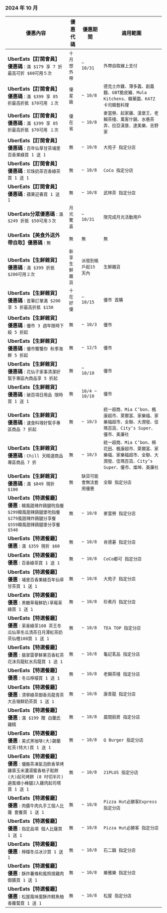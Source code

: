 
###  2024 年 10 月
| 優惠內容 | 優惠代碼 | 優惠期間 | 適用範圍 |
| --- | --- | --- | --- |
|**UberEats【訂閱會員】優惠碼** : ```滿 $179 享 7 折最高可折 $60可用５次```|```十月想外帶```|```~ 10/31```|```外帶自取線上支付```|
|**UberEats【訂閱會員】優惠碼** : ```滿 $399 享 85 折最高折抵 $70可用 １次```|```優星級```|```~ 10/8```|```德克士炸雞、薄多義、創義麵、GBT脆皮豬、Mula Kitchens、韓華園、KATZ 卡司韓藝料理```|
|**UberEats【訂閱會員】優惠碼** : ```滿 $399 享 85 折最高折抵 $70可用 １次```|```優在省```|```~ 10/8```|```麥當勞、起家雞、漢堡王、老賴茶棧、萬客什鍋、水巷茶弄、拉亞漢堡、達美樂、吉野家```|
|**UberEats【訂閱會員】優惠碼** : ```百年仙草甘茶埔里百香果綠買 1 送 1```|```無```|```~ 10/8```|```大苑子 指定分店```|
|**UberEats【訂閱會員】優惠碼** : ```珍珠奶茶百香綠茶買 1 送 1```|```無```|```~ 10/8```|```CoCo 指定分店```|
|**UberEats【訂閱會員】優惠碼** : ```蘋果迎春買 1 送 1```|```無```|```~ 10/8```|```武林茶 指定分店```|
|**UberEats分眾優惠碼** : ```滿 $249 折抵 $50可用３次```|```月光驚喜```|```~ 10/31```|```限完成月光活動用戶```|
|**UberEats【美食外送外帶自取】優惠碼** : ```無```|```無```|```無```|```無```|
|**UberEats【生鮮雜貨】優惠碼** : ```滿 $399 折抵 $200可用２次```|```新享生鮮雜貨```|```派發到帳戶起15天內```|```生鮮雜貨```|
|**UberEats【生鮮雜貨】優惠碼** : ```首筆訂單滿 $200 享 5 折最高折抵 $150```|```十在好優```|```~ 10/15```|```優市 首購```|
|**UberEats【生鮮雜貨】優惠碼** : ```優市 3 週年限時下殺 5 折起```|```無```|```~ 10/3```|```優市```|
|**UberEats【生鮮雜貨】優惠碼** : ```優市蟹蟹你 秋季海鮮 5 折起```|```無```|```~ 12/5```|```優市```|
|**UberEats【生鮮雜貨】優惠碼** : ```花仙子家事清潔好幫手專區內商品享 5 折起```|```無```|```~ 10/10```|```優市```|
|**UberEats【生鮮雜貨】優惠碼** : ```破百項日用品 限時買 1 送 1```|```無```|```10/4 ~ 10/10```|```優市```|
|**UberEats【生鮮雜貨】優惠碼** : ```速食料理好幫手專區商品 7 折起```|```無```|```~ 10/3```|```統一超商、Mia C’bon、楓康超市、萊爾富、家樂福、家樂福超市、全聯、大潤發、佳瑪百貨、City’s Super、優市、美廉社```|
|**UberEats【生鮮雜貨】優惠碼** : ```Chill 天精選商品專區商品 7 折```|```無```|```~ 10/3```|```統一超商、Mia C’bon、棉花田、楓康超市、萊爾富、家樂福、家樂福超市、全聯、大潤發、佳瑪百貨、City’s Super、優市、燦坤、美廉社```|
|**UberEats【生鮮雜貨】優惠碼** : ```滿 $849 現折 $100```|```無```|```缺貨可能會無法套用優惠```|```全聯 指定分店```|
|**UberEats【特選餐廳】優惠** : ```韓風甜辣炸鷄腿吮指餐 $299韓風甜辣鷄腿堡吮指餐 $279風甜辣炸鷄腿分享餐 $559韓風甜辣鷄腿堡分享餐 $540```|```無```|```~ 10/8```|```麥當勞 指定分店```|
|**UberEats【特選餐廳】優惠** : ```滿 $359 現折 $60```|```無```|```~ 10/8```|```肯德碁 指定分店```|
|**UberEats【特選餐廳】優惠** : ```百香綠茶買 1 送 1```|```無```|```~ 10/8```|```CoCo都可 指定分店```|
|**UberEats【特選餐廳】優惠** : ```埔里百香果綠百年仙草甘茶買 1 送 1```|```無```|```~ 10/8```|```大苑子 指定分店```|
|**UberEats【特選餐廳】優惠** : ```黑糖草莓鮮奶)草莓茉綠買 1 送 1```|```無```|```~ 10/8```|```珍煮丹 指定分店```|
|**UberEats【特選餐廳】優惠** : ```茉香綠茶108 茶王冬瓜仙草冬瓜清茶日月潭紅茶奶茶仙楂108買 1 送 1```|```無```|```~ 10/8```|```TEA TOP 指定分店```|
|**UberEats【特選餐廳】優惠** : ```翡翠雷夢鮮果百香紅茶花沫烏龍紅水烏龍買 1 送 1```|```無```|```~ 10/8```|```龜記茗品 指定分店```|
|**UberEats【特選餐廳】優惠** : ```冬瓜檸檬買 1 送 1```|```無```|```~ 10/8```|```老賴茶棧 指定分店```|
|**UberEats【特選餐廳】優惠** : ```清寧綠茶御香烏龍青茶大吉嶺鮮奶茶買 1 送 1```|```無```|```~ 10/8```|```康青龍 指定分店```|
|**UberEats【特選餐廳】優惠** : ```滿 $199 贈 白蘭氏雞精```|```無```|```~ 10/8```|```晨間廚房 指定分店```|
|**UberEats【特選餐廳】優惠** : ```美式黑咖啡(大)錫蘭紅茶(特大)買 1 送 1```|```無```|```~ 10/8```|```Q Burger 指定分店```|
|**UberEats【特選餐廳】優惠** : ```優酪茶凍氣泡飲香草烤雞蓉玉米濃湯蜜香格子鬆餅(大)起司烤餅 (8 吋切半片)避風塘小棒腿2入雞肉起司塔買 1 送 1```|```無```|```~ 10/8```|```21PLUS 指定分店```|
|**UberEats【特選餐廳】優惠** : ```肉醬牛肉丸手工個人比薩 套餐買 1 送 1```|```無```|```~ 10/8```|```Pizza Hut必勝客Express 指定分店```|
|**UberEats【特選餐廳】優惠** : ```指定品項 個人比薩買 1 送 1```|```無```|```~ 10/8```|```Pizza Hut必勝客 指定分店```|
|**UberEats【特選餐廳】優惠** : ```檸檬冬瓜冰沙買 1 送 1```|```無```|```~ 10/8```|```石二鍋 指定分店```|
|**UberEats【特選餐廳】優惠** : ```酥炸薯條和風照燒雞肉御膳買 1 送 1```|```無```|```~ 10/8```|```樂雅樂 指定分店```|
|**UberEats【特選餐廳】優惠** : ```松屋風味蛋酥炸鱈魚柚香蘿蔔買 1 送 1```|```無```|```~ 10/8```|```松屋 指定分店```|
